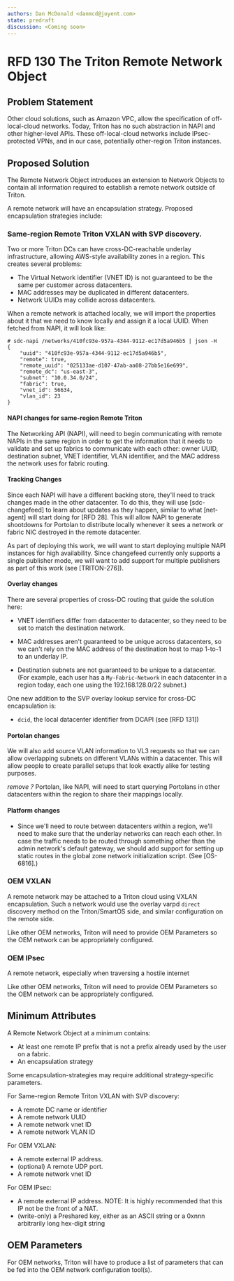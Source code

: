 ```yaml
---
authors: Dan McDonald <danmcd@joyent.com>
state: predraft
discussion: <Coming soon>
---
```


<!--
    This Source Code Form is subject to the terms of the Mozilla Public
    License, v. 2.0. If a copy of the MPL was not distributed with this
    file, You can obtain one at http://mozilla.org/MPL/2.0/.
-->

<!--
    Copyright 2018 Joyent
-->

# RFD 130 The Triton Remote Network Object


## Problem Statement

Other cloud solutions, such as Amazon VPC, allow the specification of
off-local-cloud networks.  Today, Triton has no such abstraction in NAPI and
other higher-level APIs.  These off-local-cloud networks include
IPsec-protected VPNs, and in our case, potentially other-region Triton
instances.

## Proposed Solution

The Remote Network Object introduces an extension to Network Objects to
contain all information required to establish a remote network outside of
Triton.

A remote network will have an encapsulation strategy.  Proposed encapsulation
strategies include:

### Same-region Remote Triton VXLAN with SVP discovery.

Two or more Triton DCs can have cross-DC-reachable underlay infrastructure,
allowing AWS-style availability zones in a region. This creates several
problems:

* The Virtual Network identifier (VNET ID) is not guaranteed to be the same per
  customer across datacenters.
* MAC addresses may be duplicated in different datacenters.
* Network UUIDs may collide across datacenters.

When a remote network is attached locally, we will import the properties
about it that we need to know locally and assign it a local UUID. When
fetched from NAPI, it will look like:

```
# sdc-napi /networks/410fc93e-957a-4344-9112-ec17d5a946b5 | json -H
{
    "uuid": "410fc93e-957a-4344-9112-ec17d5a946b5",
    "remote": true,
    "remote_uuid": "025133ae-d107-47ab-aa08-27bb5e16e699",
    "remote_dc": "us-east-3",
    "subnet": "10.0.34.0/24",
    "fabric": true,
    "vnet_id": 56634,
    "vlan_id": 23
}
```

#### NAPI changes for same-region Remote Triton

The Networking API (NAPI), will need to begin communicating with remote NAPIs
in the same region in order to get the information that it needs to validate
and set up fabrics to communicate with each other: owner UUID, destination
subnet, VNET identifier, VLAN identifier, and the MAC address the network
uses for fabric routing.

#### Tracking Changes

Since each NAPI will have a different backing store, they'll need to track
changes made in the other datacenter. To do this, they will use
[sdc-changefeed] to learn about updates as they happen, similar to what
[net-agent] will start doing for [RFD 28]. This will allow NAPI to generate
shootdowns for Portolan to distribute locally whenever it sees a network or
fabric NIC destroyed in the remote datacenter.

As part of deploying this work, we will want to start deploying multiple NAPI
instances for high availability. Since changefeed currently only supports a
single publisher mode, we will want to add support for multiple publishers as
part of this work (see [TRITON-276]).

#### Overlay changes

There are several properties of cross-DC routing that guide the solution
here:

- VNET identifiers differ from datacenter to datacenter, so they need to be set
  to match the destination network.

- MAC addresses aren't guaranteed to be unique across datacenters, so we can't
  rely on the MAC address of the destination host to map 1-to-1 to an underlay
  IP.

- Destination subnets are not guaranteed to be unique to a datacenter. (For
  example, each user has a `My-Fabric-Network` in each datacenter in a region
  today, each one using the 192.168.128.0/22 subnet.)

One new addition to the SVP overlay lookup service for cross-DC encapsulation
is:

- `dcid`, the local datacenter identifier from DCAPI (see [RFD 131])

#### Portolan changes

We will also add source VLAN information to VL3 requests so that we can allow
overlapping subnets on different VLANs within a datacenter. This will allow
people to create parallel setups that look exactly alike for testing
purposes.

_remove ?_ Portolan, like NAPI, will need to start querying Portolans in
other datacenters within the region to share their mappings locally.

#### Platform changes

* Since we'll need to route between datacenters within a region, we'll need to
  make sure that the underlay networks can reach each other. In case the
  traffic needs to be routed through something other than the admin network's
  default gateway, we should add support for setting up static routes in the
  global zone network initialization script. (See [OS-6816].)


### OEM VXLAN

A remote network may be attached to a Triton cloud using VXLAN
encapsulation.  Such a network would use the overlay varpd ```direct```
discovery method on the Triton/SmartOS side, and similar configuration on the
remote side.

Like other OEM networks, Triton will need to provide OEM Parameters so the
OEM network can be appropriately configured.

### OEM IPsec

A remote network, especially when traversing a hostile internet

Like other OEM networks, Triton will need to provide OEM Parameters so the
OEM network can be appropriately configured.

## Minimum Attributes

A Remote Network Object at a minimum contains:

- At least one remote IP prefix that is not a prefix already used by the user
  on a fabric.
- An encapsulation strategy

Some encapsulation-strategies may require additional strategy-specific
parameters.

For Same-region Remote Triton VXLAN with SVP discovery:

- A remote DC name or identifier
- A remote network UUID
- A remote network vnet ID
- A remote network VLAN ID

For OEM VXLAN:

- A remote external IP address.
- (optional) A remote UDP port.
- A remote network vnet ID

For OEM IPsec:

- A remote external IP address.
  NOTE: It is highly recommended that this IP not be the front of a NAT.
- (write-only) a Preshared key, either as an ASCII string or a 0xnnn
  arbitrarily long hex-digit string 

## OEM Parameters

For OEM networks, Triton will have to produce a list of parameters that can
be fed into the OEM network configuration tool(s).

<!-- Other RFDs -->
[RFD 119]: ../0119



